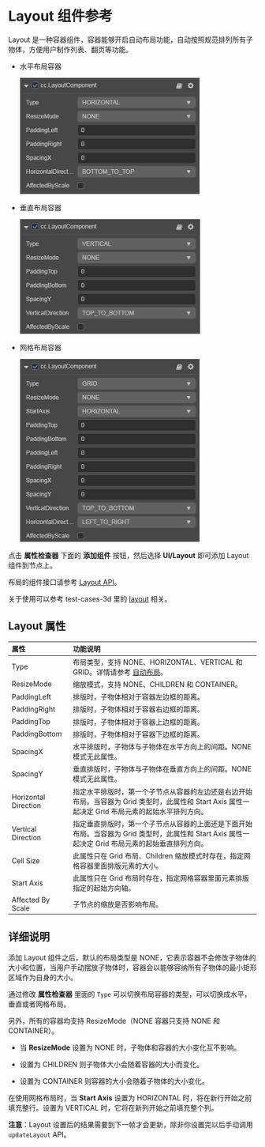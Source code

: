 # Layout 组件参考

Layout 是一种容器组件，容器能够开启自动布局功能，自动按照规范排列所有子物体，方便用户制作列表、翻页等功能。

- 水平布局容器

  ![horizontal-layout.png](layout/horizontal-layout.png)

- 垂直布局容器

  ![vertical-layout.png](layout/vertical-layout.png)

- 网格布局容器

  ![grid-layout.png](layout/grid-layout.png)

点击 **属性检查器** 下面的 **添加组件** 按钮，然后选择 **UI/Layout** 即可添加 Layout 组件到节点上。

布局的组件接口请参考 [Layout API](https://docs.cocos.com/creator3d/api/zh/classes/ui.layout.html)。

关于使用可以参考 test-cases-3d 里的 [layout](https://github.com/cocos-creator/test-cases-3d/tree/master/assets/cases/ui/05.layout) 相关。

## Layout 属性

| 属性                 | 功能说明     |
| :-----------------  | :--------- |
| Type                 | 布局类型，支持 NONE、HORIZONTAL、VERTICAL 和 GRID。详情请参考 [自动布局](../engine/auto-layout.md)。                                                                                                |
| ResizeMode           | 缩放模式，支持 NONE、CHILDREN 和 CONTAINER。                                                                                                        |
| PaddingLeft          | 排版时，子物体相对于容器左边框的距离。                                                                                                            |
| PaddingRight         | 排版时，子物体相对于容器右边框的距离。                                                                                                            |
| PaddingTop           | 排版时，子物体相对于容器上边框的距离。                                                                                                            |
| PaddingBottom        | 排版时，子物体相对于容器下边框的距离。                                                                                                            |
| SpacingX             | 水平排版时，子物体与子物体在水平方向上的间距。NONE 模式无此属性。                                                                                  |
| SpacingY             | 垂直排版时，子物体与子物体在垂直方向上的间距。NONE 模式无此属性。                                                                                  |
| Horizontal Direction | 指定水平排版时，第一个子节点从容器的左边还是右边开始布局。当容器为 Grid 类型时，此属性和 Start Axis 属性一起决定 Grid 布局元素的起始水平排列方向。 |
| Vertical Direction   | 指定垂直排版时，第一个子节点从容器的上面还是下面开始布局。当容器为 Grid 类型时，此属性和 Start Axis 属性一起决定 Grid 布局元素的起始垂直排列方向。 |
| Cell Size            | 此属性只在 Grid 布局、Children 缩放模式时存在，指定网格容器里面排版元素的大小。                                                                                       |
| Start Axis           | 此属性只在 Grid 布局时存在，指定网格容器里面元素排版指定的起始方向轴。                                                                             |
| Affected By Scale    | 子节点的缩放是否影响布局。  |

## 详细说明

添加 Layout 组件之后，默认的布局类型是 NONE，它表示容器不会修改子物体的大小和位置，当用户手动摆放子物体时，容器会以能够容纳所有子物体的最小矩形区域作为自身的大小。

通过修改 **属性检查器** 里面的 `Type` 可以切换布局容器的类型，可以切换成水平，垂直或者网格布局。

另外，所有的容器均支持 ResizeMode（NONE 容器只支持 NONE 和 CONTAINER）。

- 当 **ResizeMode** 设置为 NONE 时，子物体和容器的大小变化互不影响。

- 设置为 CHILDREN 则子物体大小会随着容器的大小而变化。

- 设置为 CONTAINER 则容器的大小会随着子物体的大小变化。

在使用网格布局时，当 **Start Axis** 设置为 HORIZONTAL 时，将在新行开始之前填充整行。设置为 VERTICAL 时，它将在新列开始之前填充整个列。

**注意**：Layout 设置后的结果需要到下一帧才会更新，除非你设置完以后手动调用 `updateLayout` API。
